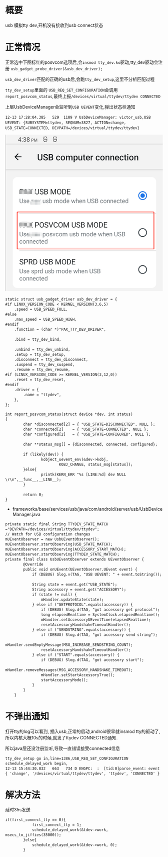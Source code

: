 # 概要

usb 模拟tty dev,开机没有接收到usb connect状态

# 正常情况

正常选中下图标红的posvcom选项后,会`insmod tty_dev.ko`驱动,tty_dev驱动会注册 `usb_gadget_probe_driver(&usb_dev_driver);`

`usb_dev_driver`匹配的正确的usb后,会跑`tty_dev_setup`,这里不分析匹配过程

`tty_dev_setup`里面的 `USB_REQ_SET_CONFIGURATION`会调用`report_posvcom_status`,最终上报`/devices/virtual/ttydev/ttydev CONNECTED`

上层UsbDeviceManager会监听到`USB UEVENT`变化,弹出状态栏通知

`12-13 17:28:04.385   529  1109 V UsbDeviceManager: victor_usb,USB UEVENT: {SUBSYSTEM=ttydev, SEQNUM=3827, ACTION=change, USB_STATE=CONNECTED, DEVPATH=/devices/virtual/ttydev/ttydev}`

![0006_0001](images/0006_0001.png)

```
static struct usb_gadget_driver usb_dev_driver = {
#if LINUX_VERSION_CODE < KERNEL_VERSION(3,6,5)    
	.speed = USB_SPEED_FULL,
#else
    .max_speed = USB_SPEED_HIGH,
#endif	
	.function = (char *)"PAX_TTY_DEV_DRIVER",

	.bind = tty_dev_bind,

	.unbind = tty_dev_unbind,
	.setup = tty_dev_setup,
	.disconnect = tty_dev_disconnect,
	.suspend = tty_dev_suspend,
	.resume = tty_dev_resume,
#if (LINUX_VERSION_CODE >= KERNEL_VERSION(3,12,0))	
	.reset = tty_dev_reset,
#endif	
	.driver = {
		.name = "ttydev",
	},
};
```

```
int report_posvcom_status(struct device *dev, int status)
{
        char *disconnected[2] = { "USB_STATE=DISCONNECTED", NULL };
        char *connected[2]    = { "USB_STATE=CONNECTED", NULL };
        char *configured[2]   = { "USB_STATE=CONFIGURED", NULL };

        char **status_msg[] = {disconnected, connected, configured};

        if (likely(dev)) {
                kobject_uevent_env(&dev->kobj,
                        KOBJ_CHANGE, status_msg[status]);
        }else{
                printk(KERN_ERR "%s [LINE:%d] dev NULL \r\n",__func__,__LINE__);
        }

        return 0;
}
```

* frameworks/base/services/usb/java/com/android/server/usb/UsbDeviceManager.java

```
private static final String TTYDEV_STATE_MATCH ="DEVPATH=/devices/virtual/ttydev/ttydev";
// Watch for USB configuration changes
mUEventObserver = new UsbUEventObserver();
mUEventObserver.startObserving(USB_STATE_MATCH);
mUEventObserver.startObserving(ACCESSORY_START_MATCH);
mUEventObserver.startObserving(TTYDEV_STATE_MATCH);
private final class UsbUEventObserver extends UEventObserver {
        @Override
        public void onUEvent(UEventObserver.UEvent event) {
            if (DEBUG) Slog.v(TAG, "USB UEVENT: " + event.toString());

            String state = event.get("USB_STATE");
            String accessory = event.get("ACCESSORY");
            if (state != null) {
                mHandler.updateState(state);
            } else if ("GETPROTOCOL".equals(accessory)) {
                if (DEBUG) Slog.d(TAG, "got accessory get protocol");
                long elapsedRealtime = SystemClock.elapsedRealtime();
                mHandler.setAccessoryUEventTime(elapsedRealtime);
                resetAccessoryHandshakeTimeoutHandler();
            } else if ("SENDSTRING".equals(accessory)) {
                if (DEBUG) Slog.d(TAG, "got accessory send string");
                mHandler.sendEmptyMessage(MSG_INCREASE_SENDSTRING_COUNT);
                resetAccessoryHandshakeTimeoutHandler();
            } else if ("START".equals(accessory)) {
                if (DEBUG) Slog.d(TAG, "got accessory start");
                mHandler.removeMessages(MSG_ACCESSORY_HANDSHAKE_TIMEOUT);
                mHandler.setStartAccessoryTrue();
                startAccessoryMode();
            }
        }
    }
```

# 不弹出通知

打开tty的log可以看到, 插入usb,正常的启动,android很早就insmod tty的驱动了,所以内核大概10s的时候,就发了ttydev CONNECTED通知.

所以java层还没注册监听,导致一直错误接受connected信息

```
tty_dev_setup go in,line=1386,USB_REQ_SET_CONFIGURATION schedule_delayed_work begin,
12-13 15:44:30.832   663   734 D ENGPC:  :  [tid:0]parse_event: event { 'change', '/devices/virtual/ttydev/ttydev', 'ttydev', 'CONNECTED' }
```

# 解决方法

延时35s发送

```
if(first_connect_tty == 0){
 			first_connect_tty = 1;
 			schedule_delayed_work(&tdev->work, msecs_to_jiffies(35000));
 		}else{
 			schedule_delayed_work(&tdev->work, 0);
 		}
```